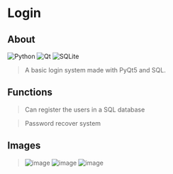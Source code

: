 # Login

## About
![Python](https://img.shields.io/badge/python-3670A0?style=for-the-badge&logo=python&logoColor=ffdd54) ![Qt](https://img.shields.io/badge/Qt-%23217346.svg?style=for-the-badge&logo=Qt&logoColor=white) ![SQLite](https://img.shields.io/badge/sqlite-%2307405e.svg?style=for-the-badge&logo=sqlite&logoColor=white)
> A basic login system made with PyQt5 and SQL.

## Functions
> Can register the users in a SQL database

> Password recover system

## Images
> ![image](https://user-images.githubusercontent.com/98183878/193430200-46c69af1-bda2-47b5-b8b5-e3f9140c3f56.png)
> ![image](https://user-images.githubusercontent.com/98183878/193430204-4d771ec3-09ed-4595-adcb-8e4b57158e45.png)
> ![image](https://user-images.githubusercontent.com/98183878/193430208-b32be4d6-d106-4cf9-8ad9-bb7b21fa6964.png)
